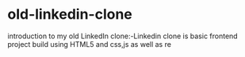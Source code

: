 # old-linkedin-clone
introduction to my  old LinkedIn clone:-Linkedin clone is basic frontend project build using HTML5 and css,js as well as re

